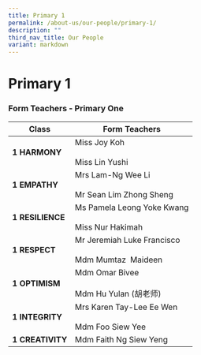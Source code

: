 ```yaml
---
title: Primary 1
permalink: /about-us/our-people/primary-1/
description: ""
third_nav_title: Our People
variant: markdown
---
```

# **Primary 1**



### Form Teachers - Primary One

| **Class** 	| Form Teachers 	|
|---	|---	|
| **1 HARMONY** 	| Miss Joy Koh<br>     <br>Miss Lin Yushi 	|
| **1 EMPATHY** 	| Mrs Lam-Ng Wee Li<br>   <br> Mr Sean Lim Zhong Sheng  	|
| **1 RESILIENCE** 	| Ms Pamela Leong Yoke Kwang<br><br>Miss Nur Hakimah 	|
| **1 RESPECT** 	| Mr Jeremiah Luke Francisco<br>     <br>Mdm Mumtaz&nbsp; Maideen 	|
| **1 OPTIMISM** 	|Mdm Omar Bivee<br><br>Mdm Hu Yulan (胡老师)	|
| **1 INTEGRITY** 	| Mrs Karen Tay-Lee Ee Wen<br>     <br>Mdm Foo Siew Yee 	|
| **1 CREATIVITY** 	| Mdm Faith Ng Siew Yeng<br>
